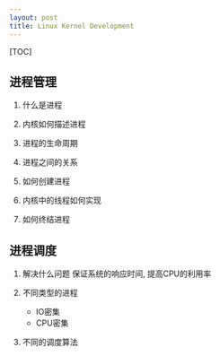 ```yaml
---
layout: post
title: Linux Kernel Development
---
```


[TOC]

## 进程管理

1. 什么是进程

2. 内核如何描述进程

3. 进程的生命周期

4. 进程之间的关系

5. 如何创建进程

6. 内核中的线程如何实现

7. 如何终结进程

## 进程调度

1. 解决什么问题
   保证系统的响应时间, 提高CPU的利用率

2. 不同类型的进程
   - IO密集
   - CPU密集

3. 不同的调度算法

